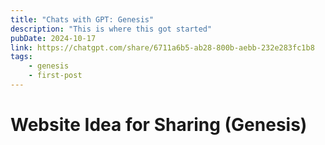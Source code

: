 ```yaml
---
title: "Chats with GPT: Genesis"
description: "This is where this got started"
pubDate: 2024-10-17
link: https://chatgpt.com/share/6711a6b5-ab28-800b-aebb-232e283fc1b8
tags:
    - genesis
    - first-post
---
```


# Website Idea for Sharing (Genesis)
